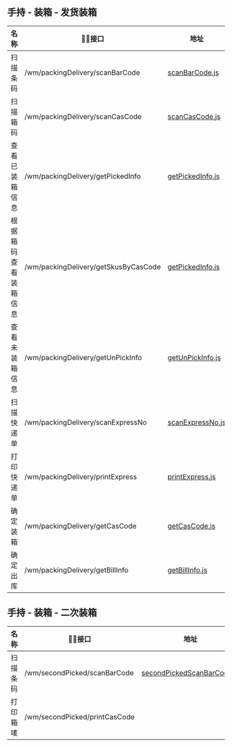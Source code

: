 
## 手持 - 装箱 - 发货装箱
名称                |    接口                      |  地址
------------------- |----------------------------|----
扫描条码       | /wm/packingDelivery/scanBarCode      | [scanBarCode.js](./scanBarCode.js)
扫描箱码       | /wm/packingDelivery/scanCasCode      | [scanCasCode.js](./scanCasCode.js)
查看已装箱信息       | /wm/packingDelivery/getPickedInfo      | [getPickedInfo.js](./getPickedInfo.js)
根据箱码查看装箱信息       | /wm/packingDelivery/getSkusByCasCode      | [getPickedInfo.js](./getSkusByCasCode.js)
查看未装箱信息       | /wm/packingDelivery/getUnPickInfo      | [getUnPickInfo.js](./getUnPickInfo.js)
扫描快递单       | /wm/packingDelivery/scanExpressNo      | [scanExpressNo.js](./scanExpressNo.js)
打印快递单| /wm/packingDelivery/printExpress      | [printExpress.js](./printExpress.js)
确定装箱       | /wm/packingDelivery/getCasCode      | [getCasCode.js](./getCasCode.js)
确定出库       | /wm/packingDelivery/getBillInfo      | [getBillInfo.js](./getBillInfo.js)

## 手持 - 装箱 - 二次装箱

名称                |    接口                      |  地址
------------------- |----------------------------|----
扫描条码       | /wm/secondPicked/scanBarCode      | [secondPickedScanBarCode.js](./secondPickedScanBarCode.js)
打印箱唛       | /wm/secondPicked/printCasCode      | 